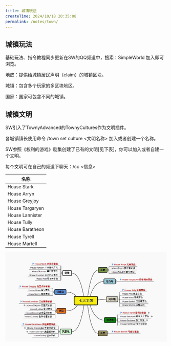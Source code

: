 ```yaml
---
title: 城镇玩法
createTime: 2024/10/18 20:35:08
permalink: /notes/town/
---
```

## 城镇玩法

基础玩法、指令教程同步更新在SW的QQ频道中，搜索：SimpleWorld 加入即可浏览。

地皮：提供给城镇居民声明（claim）的城镇区块。

城镇：包含多个玩家的多区块地区。

国家：国家可包含不同的城镇。

## 城镇文明

SW引入了TownyAdvanced的TownyCultures作为文明插件。<br>

各城镇镇长使用命令 /town set culture <文明名称> 加入或者创建一个名称。<br>

SW参照《权利的游戏》剧集创建了已有的文明[见下表]，你可以加入或者自建一个文明。<br>

每个文明可在自己的频道下聊天：/cc <信息> <br>

|名称|
|--|
|House Stark|
|House Arryn|
|House Greyjoy|
|House Targaryen|
|House Lannister|
|House Tully|
|House Baratheon|
|House Tyrell|
|House Martell|

<img src="/images/cu.jpg" alt="cu"><br>
